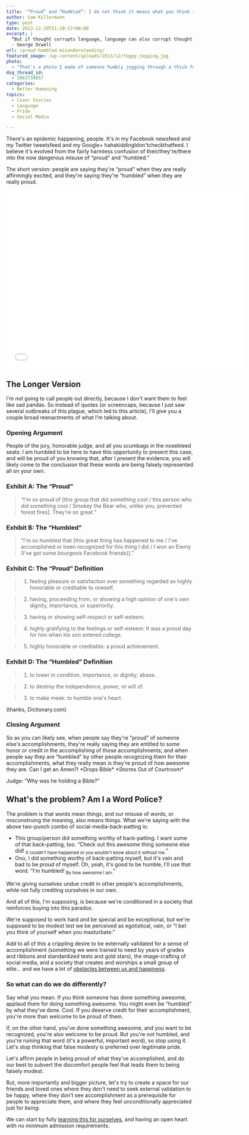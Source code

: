 ```yaml
---
title: '“Proud” and “Humbled”: I do not think it means what you think it means'
author: Sam Killermann
type: post
date: 2013-12-20T21:19:17+00:00
excerpt: |
  “But if thought corrupts language, language can also corrupt thought.”
  - George Orwell
url: /proud-humbled-misunderstanding/
featured_image: /wp-content/uploads/2013/12/foggy-jogging.jpg
photo:
  - "That's a photo I made of someone humbly jogging through a thick fog with their proud dog."
dsq_thread_id:
  - 2063739857
categories:
  - Better Humaning
topics:
  - Cover Stories
  - Language
  - Pride
  - Social Media

---
```

There's an epidemic happening, people. It's in my Facebook newsfeed and my Twitter tweetsfeed and my Google+ hahakiddingIdon'tcheckthatfeed. I believe it's evolved from the fairly harmless confusion of their/they're/there into the now dangerous misuse of &#8220;proud&#8221; and &#8220;humbled.&#8221;

The short version: people are saying they're &#8220;proud&#8221; when they are really affirmingly excited, and they're saying they're &#8220;humbled&#8221; when they are really proud.

<div class="youtube">
  <iframe src="//www.youtube.com/embed/G2y8Sx4B2Sk" height="480" width="640" allowfullscreen="" frameborder="0"></iframe>
</div>

## The Longer Version

I'm not going to call people out directly, because I don't want them to feel like sad pandas. So instead of quotes (or screencaps, because I just saw several outbreaks of this plague, which led to this article), I'll give you a couple broad reenactments of what I'm talking about.

### Opening Argument

People of the jury, honorable judge, and all you scumbags in the nosebleed seats: I am humbled to be here to have this opportunity to present this case, and will be proud of you knowing that, after I present the evidence, you will likely come to the conclusion that these words are being falsely represented all on your own.

### Exhibit A: The &#8220;Proud&#8221;

> &#8220;I'm so proud of [this group that did something cool / this person who did something cool / Smokey the Bear who, unlike you, prevented forest fires]. They're so great.&#8221;

### **Exhibit B: The &#8220;Humbled&#8221;**

> &#8220;I'm so humbled that [this great thing has happened to me / I've accomplished or been recognized for this thing I did / I won an Emmy (I've got some bourgeois Facebook friends)].&#8221;

### Exhibit C: The &#8220;Proud&#8221; Definition

> 1. feeling pleasure or satisfaction over something regarded as highly honorable or creditable to oneself.
  
> 2. having, proceeding from, or showing a high opinion of one's own dignity, importance, or superiority.
  
> 3. having or showing self-respect or self-esteem.
  
> 4. highly gratifying to the feelings or self-esteem: It was a proud day for him when his son entered college.
  
> 5. highly honorable or creditable: a proud achievement.

### Exhibit D: The &#8220;Humbled&#8221; Definition

> 1. to lower in condition, importance, or dignity; abase.
  
> 2. to destroy the independence, power, or will of.
  
> 3. to make meek: to humble one's heart.

(thanks, Dictionary.com)

### Closing Argument

So as you can likely see, when people say they're &#8220;proud&#8221; of someone else's accomplishments, they're really saying they are entitled to some honor or credit in the accomplishing of those accomplishments; and when people say they are &#8220;humbled&#8221; by other people recognizing them for their accomplishments, what they really mean is they're proud of how awesome they are. Can I get an Amen?! \*Drops Bible\* \*Storms Out of Courtroom\*

Judge: &#8220;Why was he holding a Bible?&#8221;

## What's the problem? Am I a Word Police?

The problem is that words mean things, and our misuse of words, or misconstruing the meaning, also means things. What we're saying with the above two-punch combo of social-media-back-patting is:

  * This group/person did something worthy of back-patting. I want some of that back-patting, too. &#8220;Check out this awesome thing someone else did! <sub>It couldn't have happened or you wouldn't know about it without me.</sub>&#8220;
  * Ooo, I did something worthy of back-patting myself, but it's vain and bad to be proud of myself. Oh, yeah, it's good to be humble, I'll use that word. &#8220;I'm humbled! <sub>By how awesome I am.</sub>&#8220;

We're giving ourselves undue credit in other people's accomplishments, while not fully crediting ourselves in our own. 

And all of this, I'm supposing, is because we're conditioned in a society that reinforces buying into this paradox. 

We're supposed to work hard and be special and be exceptional, but we're supposed to be modest lest we be perceived as egotistical, vain, or "I bet you think of yourself when you masturbate." 

Add to all of this a crippling desire to be externally validated for a sense of accomplishment (something we were trained to need by years of grades and ribbons and standardized tests and gold stars), the image-crafting of social media, and a society that creates and worships a small group of elite&#8230; and we have a lot of <a title="We Fabricate the Obstacles that Stand Between Us and Happiness" href="//we-fabricate-the-obstacles-to-happiness/" target="_blank">obstacles between us and happiness</a>.

### So what can do we do differently?

Say what you mean. If you think someone has done something awesome, applaud them for doing something awesome. You might even be &#8220;humbled&#8221; by what they've done. Cool. If you deserve credit for their accomplishment, you're more than welcome to be proud of them.

If, on the other hand, you've done something awesome, and you want to be recognized, you're also welcome to be proud. But you're not humbled, and you're ruining that word (it's a powerful, important word), so stop using it. Let's stop thinking that false modesty is preferred over legitimate pride.

Let's affirm people in being proud of what they've accomplished, and do our best to subvert the discomfort people feel that leads them to being falsely modest. 

But, more importantly and bigger picture, let's try to create a space for our friends and loved ones where they don't need to seek external validation to be happy, where they don't see accomplishment as a prerequisite for people to appreciate them, and where they feel unconditionally appreciated just for _being_. 

We can start by fully <a title="Be Your Own Friend First" href="//be-your-own-friend-first/" target="_blank">learning this for ourselves</a>, and having an open heart with no minimum admission requirements.